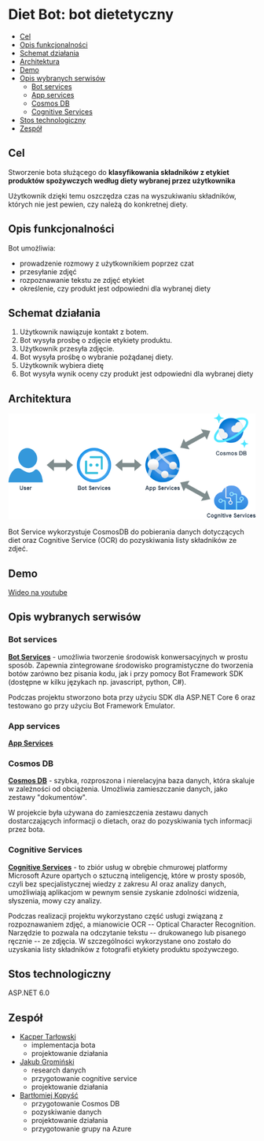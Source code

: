  # Diet Bot: bot dietetyczny
 * [Cel](#cel)
  * [Opis funkcjonalności](#opis-funkcjonalności)
  * [Schemat działania](#schemat-działania)
  * [Architektura](#architektura)
  * [Demo](#demo)
  * [Opis wybranych serwisów](#opis-wybranych-serwisów)
    + [Bot services](#bot-services)
    + [App services](#app-services)
    + [Cosmos DB](#cosmos-db)
    + [Cognitive Services](#cognitive-services)
  * [Stos technologiczny](#stos-technologiczny)
  * [Zespół](#zespół)


## Cel

Stworzenie bota służącego do
**klasyfikowania składników z etykiet produktów spożywczych według diety wybranej przez użytkownika**

Użytkownik dzięki temu oszczędza czas na wyszukiwaniu składników, których nie jest pewien, czy należą do konkretnej diety.


## Opis funkcjonalności

Bot umożliwia:
- prowadzenie rozmowy z użytkownikiem poprzez czat
- przesyłanie zdjęć
- rozpoznawanie tekstu ze zdjęć etykiet
- określenie, czy produkt jest odpowiedni dla wybranej diety

## Schemat działania
1. Użytkownik nawiązuje kontakt z botem.
2. Bot wysyła prosbę o zdjęcie etykiety produktu.
3. Użytkownik przesyła zdjęcie.
4. Bot wysyła prośbę o wybranie pożądanej diety.
5. Użytkownik wybiera dietę
6. Bot wysyła wynik oceny czy produkt jest odpowiedni dla wybranej diety

## Architektura
![diagram](https://raw.githubusercontent.com/Kacpu/diet-bot/master/img/architecture.png "diagram")

Bot Service wykorzystuje CosmosDB do pobierania danych dotyczących diet oraz Cognitive Service (OCR) do pozyskiwania listy składników ze zdjeć.

## Demo
[Wideo na youtube]()

## Opis wybranych serwisów
### Bot services
[**Bot Services**](https://azure.microsoft.com/pl-pl/products/bot-services/) - umożliwia tworzenie środowisk konwersacyjnych w prostu sposób. Zapewnia zintegrowane środowisko programistyczne do tworzenia botów zarówno bez pisania kodu, jak i przy pomocy Bot Framework SDK (dostępne w kilku językach np. javascript, python, C#).

Podczas projektu stworzono bota przy użyciu SDK dla ASP.NET Core 6 oraz testowano go przy użyciu Bot Framework Emulator.

### App services
[**App Services**](https://azure.microsoft.com/pl-pl/products/app-service/)

### Cosmos DB
[**Cosmos DB**](https://azure.microsoft.com/pl-pl/products/cosmos-db/) - szybka, rozproszona i nierelacyjna baza danych, która skaluje w zależności od obciążenia. Umożliwia zamieszczanie danych, jako zestawy "dokumentów". 

W projekcie była używana do zamieszczenia zestawu danych dostarczających informacji o dietach, oraz do pozyskiwania tych informacji przez bota.

### Cognitive Services

[**Cognitive Services**](https://azure.microsoft.com/pl-pl/products/cognitive-services) - to zbiór usług w obrębie chmurowej platformy Microsoft Azure opartych o sztuczną inteligencję, które w prosty sposób, czyli bez specjalistycznej wiedzy z zakresu AI oraz analizy danych, umożliwiają aplikacjom w pewnym sensie zyskanie zdolności widzenia, słyszenia, mowy czy analizy.

Podczas realizacji projektu wykorzystano część usługi związaną z rozpoznawaniem zdjęć, a mianowicie OCR -- Optical Character Recognition. Narzędzie to pozwala na odczytanie tekstu -- drukowanego lub pisanego ręcznie -- ze zdjęcia. W szczególności wykorzystane ono zostało do uzyskania listy składników z fotografii etykiety produktu spożywczego.

## Stos technologiczny

ASP.NET 6.0

## Zespół
<ul>
<li>
<a href="https://github.com/Kacpu">Kacper Tarłowski</a>
<ul>
<li>implementacja bota</li>
<li>projektowanie działania</li>
</ul>
<li> 
<a href="https://github.com/jgrominski">Jakub Gromiński</a>
<ul>
<li>research danych</li>
<li> przygotowanie cognitive service</li>
<li>projektowanie działania</li>
</ul>
 <li>
 <a href="https://github.com/BKopysc">Bartłomiej Kopyść</a>
 <ul>
 <li> przygotowanie Cosmos DB</li>
 <li>pozyskiwanie danych</li>
 <li>projektowanie działania</li>
 <li>przygotowanie grupy na Azure</li>
 <ul>
 </ul>
